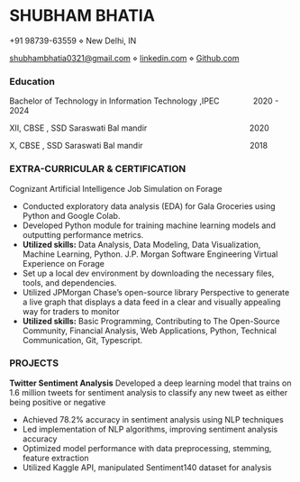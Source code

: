 # SHUBHAM BHATIA
+91 98739-63559 ⋄ New Delhi, IN

[shubhambhatia0321@gmail.com](shubhambhatia2103@gmail.com) ⋄ [linkedin.com](https://www.linkedin.com/in/shubhambhatia2103/) ⋄ [Github.com](https://github.com/shubhambhatia2103)
### Education
Bachelor of Technology in Information Technology ,IPEC &emsp;&emsp;&emsp;&emsp;2020 - 2024

XII, CBSE , SSD Saraswati Bal mandir&emsp;&emsp;&emsp;&emsp;&emsp;&emsp;&emsp;&emsp;&emsp;&emsp;&emsp;&emsp;&emsp;2020

X, CBSE , SSD Saraswati Bal mandir &emsp;&emsp;&emsp;&emsp;&emsp;&emsp;&emsp;&emsp;&emsp;&emsp;&emsp;&emsp;&emsp; 2018

### EXTRA-CURRICULAR & CERTIFICATION
Cognizant Artificial Intelligence Job Simulation on Forage
- Conducted exploratory data analysis (EDA) for Gala Groceries using Python and Google Colab.
- Developed Python module for training machine learning models and outputting performance metrics.
- **Utilized skills:** Data Analysis, Data Modeling, Data Visualization, Machine Learning, Python.
J.P. Morgan Software Engineering Virtual Experience on Forage
- Set up a local dev environment by downloading the necessary files, tools, and dependencies.
- Utilized JPMorgan Chase’s open-source library Perspective to generate a live graph that displays a data feed in
a clear and visually appealing way for traders to monitor
- **Utilized skills:** Basic Programming, Contributing to The Open-Source Community, Financial Analysis, Web
Applications, Python, Technical Communication, Git, Typescript.

### PROJECTS
**Twitter Sentiment Analysis** Developed a deep learning model that trains on 1.6 million tweets for sentiment
analysis to classify any new tweet as either being positive or negative
- Achieved 78.2% accuracy in sentiment analysis using NLP techniques
- Led implementation of NLP algorithms, improving sentiment analysis accuracy
- Optimized model performance with data preprocessing, stemming, feature extraction
- Utilized Kaggle API, manipulated Sentiment140 dataset for analysis

